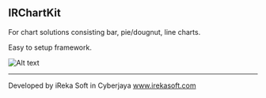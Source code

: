 ## IRChartKit


For chart solutions consisting bar, pie/dougnut, line charts.

Easy to setup framework.

![Alt text](Screenshots/1.jpg?raw=true "Some example")

----

Developed by iReka Soft in Cyberjaya
www.irekasoft.com
